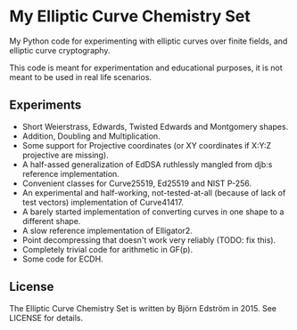 # My Elliptic Curve Chemistry Set

My Python code for experimenting with elliptic curves over finite fields, and elliptic curve cryptography.

This code is meant for experimentation and educational purposes, it is not meant to be used in real life scenarios.

## Experiments

- Short Weierstrass, Edwards, Twisted Edwards and Montgomery shapes.
- Addition, Doubling and Multiplication.
- Some support for Projective coordinates (or XY coordinates if X:Y:Z projective are missing).
- A half-assed generalization of EdDSA ruthlessly mangled from djb:s reference implementation.
- Convenient classes for Curve25519, Ed25519 and NIST P-256.
- An experimental and half-working, not-tested-at-all (because of lack of test vectors) implementation of Curve41417.
- A barely started implementation of converting curves in one shape to a different shape.
- A slow reference implementation of Elligator2.
- Point decompressing that doesn't work very reliably (TODO: fix this).
- Completely trivial code for arithmetic in GF(p).
- Some code for ECDH.

## License

The Elliptic Curve Chemistry Set is written by Björn Edström in 2015. See LICENSE for details.
